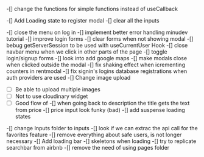 -[] change the functions for simple functions instead of useCallback

-[] Add Loading state to register modal
-[] clear all the inputs

-[] close the menu on log in
-[] implement better error handling minudev tutorial
-[] improve login forms
-[] clear forms when not showing modal
-[] bebug getServerSession to be used with useCurrentUser Hook
-[] close navbar menu when we click in other parts of the page
-[] toggle login/signup forms
-[] look into add google maps
-[] make modals close when clicked outside the modal
-[] fix shaking effect when icrementing counters in rentmodal
-[] fix signin's logins database registrations when auth providers are used
-[] Change image upload

- [ ] Be able to upload multiple images
- [ ] Not to use cloudinary widget
- [ ] Good flow of
      -[] when going back to description the title gets the text from price
      -[] price input look funky (bad)
      -[] add suspense loading states

-[] change Inputs folder to inputs
-[] look if we can extrac the api call for the favorites feature
-[] remove everything about safe users, is not longer necessary
-[] Add loading bar
-[] skeletons when loading
-[] try to replicate searchbar from airbnb
-[] remove the need of using pages folder
